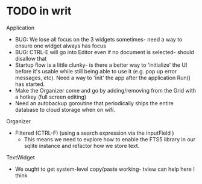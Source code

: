 # TODO in writ

Application
* BUG: We lose all focus on the 3 widgets sometimes- need a way to ensure one widget always has focus
* BUG: CTRL-E will go into Editor even if no document is selected- should disallow that
* Startup flow is a little clunky- is there a better way to 'initialize' the UI before it's usable while
  still being able to use it (e.g. pop up error messages, etc). Need a way to 'init' the app after the 
  application Run() has started.
* Make the Organizer come and go by adding/removing from the Grid with a hotkey (full screen editing)
* Need an autobackup goroutine that periodically ships the entire database to cloud storage when on wifi.


Organizer
  * Filtered (CTRL-F) (using a search expression via the inputField )
    * This means we need to explore how to enable the FTS5 library in our sqlite instance and 
    refactor how we store text.

TextWidget
* We ought to get system-level copy/paste working- tview can help here I think


